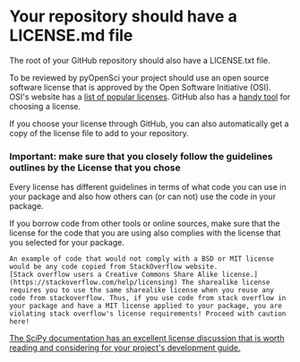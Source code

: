 # Your repository should have a LICENSE.md file

The root of your GitHub repository should also have a LICENSE.txt file. 

To be reviewed by pyOpenSci your project should use an open source 
software license that is approved 
by the Open Software Initiative (OSI). OSI's website has a 
[list of popular licenses](https://opensource.org/licenses). GitHub also has a 
[handy tool](https://choosealicense.com/) for choosing a license. 

If you choose your license through GitHub, you can also automatically get a copy of the license file to add to your repository.

### Important: make sure that you closely follow the guidelines outlines by the License that you chose

Every license has different guidelines in terms of what code 
you can use in your package and also how others can (or can not) use the code in your package. 

If you borrow code from other tools or online sources, make 
sure that the license for the code that you are using also complies 
with the license that you selected for your package. 

```{note} 
An example of code that would not comply with a BSD or MIT license would be any code copied from StackOverflow website. 
[Stack overflow users a Creative Commons Share Alike license.](https://stackoverflow.com/help/licensing) The sharealike license requires you to use the same sharealike license when you reuse any code from stackoverflow. Thus, if you use code from stack overflow in your package and have a MIT license applied to your package, you are violating stack overflow's license requirements! Proceed with caution here!
```

[The SciPy documentation has an excellent license discussion that is worth reading and considering for your project's development guide.](https://docs.scipy.org/doc/scipy/dev/core-dev/index.html#licensing)